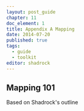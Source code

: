 ```yaml
---
layout: post_guide
chapter: 11
doc_element: 1
title: Appendix A Mapping
date: 2014-07-20
published: true
tags: 
  - guide
  - toolkit
editor: shadrock
---
```


## Mapping 101
Based on Shadrock's outline


